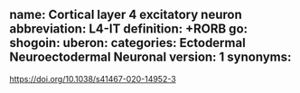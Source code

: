 name: Cortical layer 4 excitatory neuron
abbreviation: L4-IT
definition: +RORB
go:
shogoin: 
uberon: 
categories: Ectodermal Neuroectodermal Neuronal
version: 1
synonyms:
---

https://doi.org/10.1038/s41467-020-14952-3